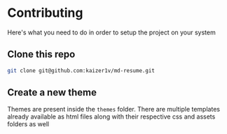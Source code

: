 # Contributing

Here's what you need to do in order to setup the project on your system

## Clone this repo

```sh
git clone git@github.com:kaizer1v/md-resume.git
```

## Create a new theme

Themes are present inside the `themes` folder. There are multiple templates already available as html files along with their respective css and assets folders as well